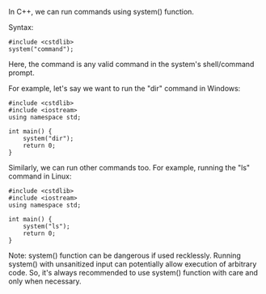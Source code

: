 In C++, we can run commands using system() function. 

Syntax:
```
#include <cstdlib>
system("command");
```
Here, the command is any valid command in the system's shell/command prompt. 

For example, let's say we want to run the "dir" command in Windows:

```
#include <cstdlib>
#include <iostream>
using namespace std;

int main() {
    system("dir");
    return 0;
}
```

Similarly, we can run other commands too. For example, running the "ls" command in Linux:

```
#include <cstdlib>
#include <iostream>
using namespace std;

int main() {
    system("ls");
    return 0;
}
```

Note: system() function can be dangerous if used recklessly. Running system() with unsanitized input can potentially allow execution of arbitrary code. So, it's always recommended to use system() function with care and only when necessary.